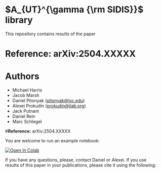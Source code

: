 # $A_{UT}^{\gamma {\rm SIDIS}}$ library

This repository contains results of the paper

# **Reference:** arXiv:2504.XXXXX

# **Authors**
* Michael Harris
* Jacob Marsh
* Daniel Pitonyak (pitonyak@lvc.edu)
* Alexei Prokudin (prokudin@jlab.org)
* Jack Putnam
* Daniel Rein
* Marc Schlegel

#**Reference:** arXiv:2504.XXXXX

You are welcome to run an example notebook:


<a target="_blank" href="https://colab.research.google.com/github/pitonyak25/AUT_gamSIDIS_lib/blob/main/AUT_gamSIDIS_public.ipynb">
  <img src="https://colab.research.google.com/assets/colab-badge.svg" alt="Open In Colab"/>
</a>

If you have any questions, please, contact Daniel or Alexei. If you use results of this paper in your publications, please cite it using the following:

